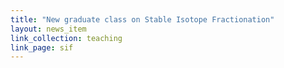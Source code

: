 ```yaml
---
title: "New graduate class on Stable Isotope Fractionation"
layout: news_item
link_collection: teaching
link_page: sif
---
```

